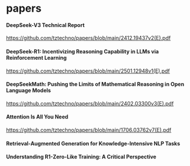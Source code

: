 # papers



#### DeepSeek-V3 Technical Report
https://github.com/tztechno/papers/blob/main/2412.19437v2(E).pdf

#### DeepSeek-R1: Incentivizing Reasoning Capability in LLMs via Reinforcement Learning
https://github.com/tztechno/papers/blob/main/2501.12948v1(E).pdf

#### DeepSeekMath: Pushing the Limits of Mathematical Reasoning in Open Language Models
https://github.com/tztechno/papers/blob/main/2402.03300v3(E).pdf

#### Attention Is All You Need
https://github.com/tztechno/papers/blob/main/1706.03762v7(E).pdf

#### Retrieval-Augmented Generation for Knowledge-Intensive NLP Tasks

#### Understanding R1-Zero-Like Training: A Critical Perspective



